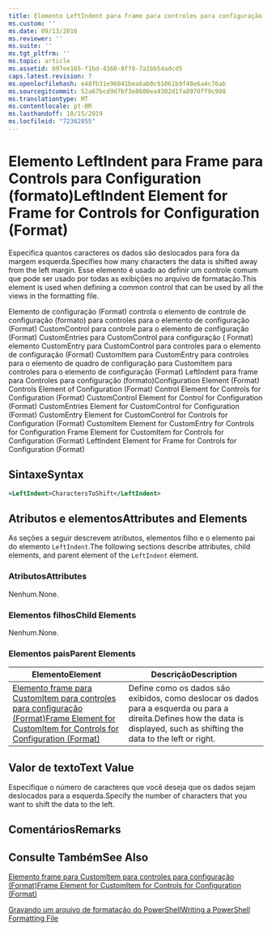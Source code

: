 ```yaml
---
title: Elemento LeftIndent para frame para controles para configuração (Format) | Microsoft Docs
ms.custom: ''
ms.date: 09/13/2016
ms.reviewer: ''
ms.suite: ''
ms.tgt_pltfrm: ''
ms.topic: article
ms.assetid: b97ee165-f1bd-4360-8ff0-7a1bb54adcd5
caps.latest.revision: 7
ms.openlocfilehash: e48fb31e96041bea6ab0c91061b9f48e6a4c76ab
ms.sourcegitcommit: 52a67bcd9d7bf3e8600ea4302d1fa8970ff9c998
ms.translationtype: MT
ms.contentlocale: pt-BR
ms.lasthandoff: 10/15/2019
ms.locfileid: "72362855"
---
```

# <a name="leftindent-element-for-frame-for-controls-for-configuration-format"></a><span data-ttu-id="a5bb7-102">Elemento LeftIndent para Frame para Controls para Configuration (formato)</span><span class="sxs-lookup"><span data-stu-id="a5bb7-102">LeftIndent Element for Frame for Controls for Configuration (Format)</span></span>

<span data-ttu-id="a5bb7-103">Especifica quantos caracteres os dados são deslocados para fora da margem esquerda.</span><span class="sxs-lookup"><span data-stu-id="a5bb7-103">Specifies how many characters the data is shifted away from the left margin.</span></span> <span data-ttu-id="a5bb7-104">Esse elemento é usado ao definir um controle comum que pode ser usado por todas as exibições no arquivo de formatação.</span><span class="sxs-lookup"><span data-stu-id="a5bb7-104">This element is used when defining a common control that can be used by all the views in the formatting file.</span></span>

<span data-ttu-id="a5bb7-105">Elemento de configuração (Format) controla o elemento de controle de configuração (formato) para controles para o elemento de configuração (Format) CustomControl para controle para o elemento de configuração (Format) CustomEntries para CustomControl para configuração ( Format) elemento CustomEntry para CustomControl para controles para o elemento de configuração (Format) CustomItem para CustomEntry para controles para o elemento de quadro de configuração para CustomItem para controles para o elemento de configuração (Format) LeftIndent para frame para Controles para configuração (formato)</span><span class="sxs-lookup"><span data-stu-id="a5bb7-105">Configuration Element (Format) Controls Element of Configuration (Format) Control Element for Controls for Configuration (Format) CustomControl Element for Control for Configuration (Format) CustomEntries Element for CustomControl for Configuration (Format) CustomEntry Element for CustomControl for Controls for Configuration (Format) CustomItem Element for CustomEntry for Controls for Configuration Frame Element for CustomItem for Controls for Configuration (Format) LeftIndent Element for Frame for Controls for Configuration (Format)</span></span>

## <a name="syntax"></a><span data-ttu-id="a5bb7-106">Sintaxe</span><span class="sxs-lookup"><span data-stu-id="a5bb7-106">Syntax</span></span>

```xml
<LeftIndent>CharactersToShift</LeftIndent>
```

## <a name="attributes-and-elements"></a><span data-ttu-id="a5bb7-107">Atributos e elementos</span><span class="sxs-lookup"><span data-stu-id="a5bb7-107">Attributes and Elements</span></span>

<span data-ttu-id="a5bb7-108">As seções a seguir descrevem atributos, elementos filho e o elemento pai do elemento `LeftIndent`.</span><span class="sxs-lookup"><span data-stu-id="a5bb7-108">The following sections describe attributes, child elements, and parent element of the `LeftIndent` element.</span></span>

### <a name="attributes"></a><span data-ttu-id="a5bb7-109">Atributos</span><span class="sxs-lookup"><span data-stu-id="a5bb7-109">Attributes</span></span>

<span data-ttu-id="a5bb7-110">Nenhum.</span><span class="sxs-lookup"><span data-stu-id="a5bb7-110">None.</span></span>

### <a name="child-elements"></a><span data-ttu-id="a5bb7-111">Elementos filhos</span><span class="sxs-lookup"><span data-stu-id="a5bb7-111">Child Elements</span></span>

<span data-ttu-id="a5bb7-112">Nenhum.</span><span class="sxs-lookup"><span data-stu-id="a5bb7-112">None.</span></span>

### <a name="parent-elements"></a><span data-ttu-id="a5bb7-113">Elementos pais</span><span class="sxs-lookup"><span data-stu-id="a5bb7-113">Parent Elements</span></span>

|<span data-ttu-id="a5bb7-114">Elemento</span><span class="sxs-lookup"><span data-stu-id="a5bb7-114">Element</span></span>|<span data-ttu-id="a5bb7-115">Descrição</span><span class="sxs-lookup"><span data-stu-id="a5bb7-115">Description</span></span>|
|-------------|-----------------|
|[<span data-ttu-id="a5bb7-116">Elemento frame para CustomItem para controles para configuração (Format)</span><span class="sxs-lookup"><span data-stu-id="a5bb7-116">Frame Element for CustomItem for Controls for Configuration (Format)</span></span>](./frame-element-for-customitem-for-controls-for-configuration-format.md)|<span data-ttu-id="a5bb7-117">Define como os dados são exibidos, como deslocar os dados para a esquerda ou para a direita.</span><span class="sxs-lookup"><span data-stu-id="a5bb7-117">Defines how the data is displayed, such as shifting the data to the left or right.</span></span>|

## <a name="text-value"></a><span data-ttu-id="a5bb7-118">Valor de texto</span><span class="sxs-lookup"><span data-stu-id="a5bb7-118">Text Value</span></span>

<span data-ttu-id="a5bb7-119">Especifique o número de caracteres que você deseja que os dados sejam deslocados para a esquerda.</span><span class="sxs-lookup"><span data-stu-id="a5bb7-119">Specify the number of characters that you want to shift the data to the left.</span></span>

## <a name="remarks"></a><span data-ttu-id="a5bb7-120">Comentários</span><span class="sxs-lookup"><span data-stu-id="a5bb7-120">Remarks</span></span>

## <a name="see-also"></a><span data-ttu-id="a5bb7-121">Consulte Também</span><span class="sxs-lookup"><span data-stu-id="a5bb7-121">See Also</span></span>

[<span data-ttu-id="a5bb7-122">Elemento frame para CustomItem para controles para configuração (Format)</span><span class="sxs-lookup"><span data-stu-id="a5bb7-122">Frame Element for CustomItem for Controls for Configuration (Format)</span></span>](./frame-element-for-customitem-for-controls-for-configuration-format.md)

[<span data-ttu-id="a5bb7-123">Gravando um arquivo de formatação do PowerShell</span><span class="sxs-lookup"><span data-stu-id="a5bb7-123">Writing a PowerShell Formatting File</span></span>](./writing-a-powershell-formatting-file.md)
